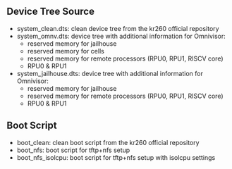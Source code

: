 ## Device Tree Source

* system_clean.dts: clean device tree from the kr260 official repository
* system_omnv.dts: device tree with additional information for Omnivisor: 
  * reserved memory for jailhouse
  * reserved memory for cells
  * reserved memory for remote processors (RPU0, RPU1, RISCV core)
  * RPU0 & RPU1
* system_jailhouse.dts: device tree with additional information for Omnivisor: 
  * reserved memory for jailhouse
  * reserved memory for remote processors (RPU0, RPU1, RISCV core)
  * RPU0 & RPU1

## Boot Script

* boot_clean: clean boot script from the kr260 official repository
* boot_nfs: boot script for tftp+nfs setup
* boot_nfs_isolcpu: boot script for tftp+nfs setup with isolcpu settings